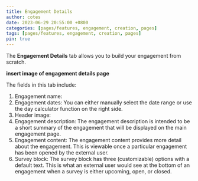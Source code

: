 ```yaml
---
title: Engagement Details
author: cotes
date: 2023-06-29 20:55:00 +0800
categories: [pages/features, engagement, creation, pages]
tags: [pages/features, engagement, creation, pages]
pin: true
---
```



The **Engagement Details** tab allows you to build your engagement from scratch. 

**insert image of engagement details page**  

The fields in this tab include:
1. Engagement name: 
2. Engagement dates: You can either manually select the date range or use the day calculator function on the right side.
3. Header image: 
4. Engagement description: The engagement description is intended to be a short summary of the engagement that will be displayed on the main engagement page.
5. Engagement content: The engagement content provides more detail about the engagement. This is viewable once a particular engagement has been opened by the external user.
6. Survey block: The survey block has three (customizable) options with a default text. This is what an external user would see at the bottom of an engagement when a survey is either upcoming, open, or closed.
